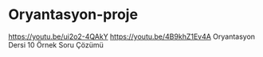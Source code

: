 # Oryantasyon-proje
https://youtu.be/ui2o2-4QAkY
https://youtu.be/4B9khZ1Ev4A
Oryantasyon Dersi 10 Örnek Soru Çözümü
